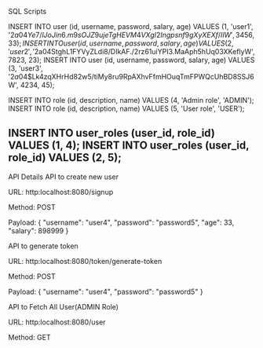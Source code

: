 SQL Scripts

INSERT INTO user (id, username, password, salary, age) VALUES (1, 'user1', '$2a$04$Ye7/lJoJin6.m9sOJZ9ujeTgHEVM4VXgI2Ingpsnf9gXyXEXf/IlW', 3456, 33);
INSERT INTO user (id, username, password, salary, age) VALUES (2, 'user2', '$2a$04$StghL1FYVyZLdi8/DIkAF./2rz61uiYPI3.MaAph5hUq03XKeflyW', 7823, 23);
INSERT INTO user (id, username, password, salary, age) VALUES (3, 'user3', '$2a$04$Lk4zqXHrHd82w5/tiMy8ru9RpAXhvFfmHOuqTmFPWQcUhBD8SSJ6W', 4234, 45);

INSERT INTO role (id, description, name) VALUES (4, 'Admin role', 'ADMIN');
INSERT INTO role (id, description, name) VALUES (5, 'User role', 'USER');

INSERT INTO user_roles (user_id, role_id) VALUES (1, 4);
INSERT INTO user_roles (user_id, role_id) VALUES (2, 5);
------------------------------------------------------------------------------------------------------------------------------------------
API Details
API to create new user

URL: http:localhost:8080/signup

Method: POST

Payload: { "username": "user4", "password": "password5", "age": 33, "salary": 898999 }

API to generate token

URL: http:localhost:8080/token/generate-token

Method: POST

Payload: { "username": "user4", "password": "password5" }

API to Fetch All User(ADMIN Role)

URL: http:localhost:8080/user

Method: GET
